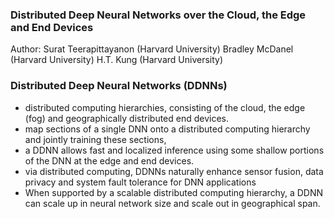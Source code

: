 ### Distributed Deep Neural Networks over the Cloud, the Edge and End Devices

Author: Surat Teerapittayanon (Harvard University) Bradley McDanel (Harvard University) H.T. Kung (Harvard University)

### Distributed Deep Neural Networks (DDNNs)
 - distributed computing hierarchies, consisting of the cloud, the edge (fog) and geographically distributed end devices. 
 - map sections of a single DNN onto a distributed computing hierarchy and jointly training these sections, 
 - a DDNN allows fast and localized inference using some shallow portions of the DNN at the edge and end devices. 
 - via distributed computing, DDNNs naturally enhance sensor fusion, data privacy and system fault tolerance for DNN applications
 - When supported by a scalable distributed computing hierarchy, a DDNN can scale up in neural network size and scale out in geographical span.
